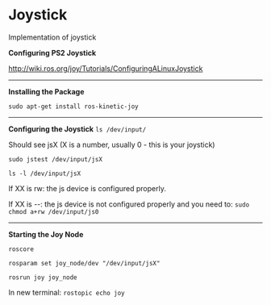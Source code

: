# Joystick
Implementation of joystick 

**Configuring PS2 Joystick** 

http://wiki.ros.org/joy/Tutorials/ConfiguringALinuxJoystick


---
**Installing the Package**

`sudo apt-get install ros-kinetic-joy`


---
**Configuring the Joystick**
`ls /dev/input/ `



Should see jsX (X is a number, usually 0 - this is your joystick)



`sudo jstest /dev/input/jsX`

`ls -l /dev/input/jsX`



If XX is rw: the js device is configured properly. 

If XX is --: the js device is not configured properly and you need to: `sudo chmod a+rw /dev/input/js0`
			
			
---
**Starting the Joy Node**

`roscore`

`rosparam set joy_node/dev "/dev/input/jsX"`

`rosrun joy joy_node`


In new terminal: 
`rostopic echo joy`
